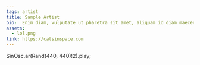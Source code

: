 ```yaml
---
tags: artist
title: Sample Artist
bio:  Enim diam, vulputate ut pharetra sit amet, aliquam id diam maecenas ultricies mi eget mauris. Amet, aliquam id diam maecenas ultricies mi eget mauris pharetra et ultrices neque ornare aenean.
assets:
  - lol.png
link: https://catsinspace.com
---
```


  SinOsc.ar(Rand(440, 440)!2).play;
  
